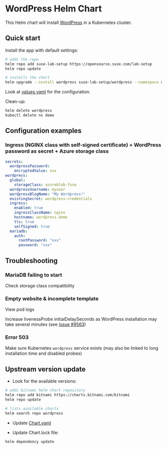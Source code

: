 # WordPress Helm Chart

This Helm chart will install [WordPress](https://wordpress.com/) in a Kubernetes cluster.

## Quick start

Install the app with default settings:

```bash
# adds the repo
helm repo add suse-lab-setup https://opensource.suse.com/lab-setup
helm repo update

# installs the chart
helm upgrade --install wordpress suse-lab-setup/wordpress --namespace demo --create-namespace
```

Look at [values.yaml](values.yaml) for the configuration.

Clean-up:

```bash
helm delete wordpress
kubectl delete ns demo
```

## Configuration examples

### Ingress (NGINX class with self-signed certificate) + WordPress password as secret + Azure storage class

```yaml
secrets:
  wordpressPassword:
    encryptedValue: xxx
wordpress:
  global:
    storageClass: azureblob-fuse
  wordpressUsername: myuser
  wordpressBlogName: "My Wordpress!"
  existingSecret: wordpress-credentials
  ingress:
    enabled: true
    ingressClassName: nginx
    hostname: wordpress.demo
    tls: true
    selfSigned: true
  mariadb:
    auth:
      rootPassword: "xxx"
      password: "xxx"
```

## Troubleshooting

### MariaDB failing to start

Check storage class compatibility

### Empty website & incomplete template

View pod logs

Increase livenessProbe initialDelaySeconds as WordPress installation may take several minutes (see [Issue #9563](https://github.com/bitnami/charts/issues/9563))

### Error 503

Make sure Kubernetes `wordpress` service exists (may also be linked to long installation time and disabled probes)

## Upstream version update

- Look for the available versions:

```bash
# adds bitnami helm chart repository
helm repo add bitnami https://charts.bitnami.com/bitnami
helm repo update

# lists available charts
helm search repo wordpress
```

- Update [Chart.yaml](Chart.yaml)

- Update Chart.lock file:

```bash
helm dependency update
```
